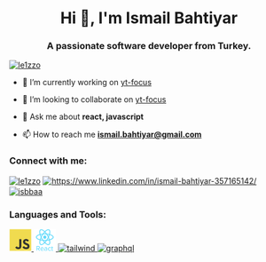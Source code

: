 <h1 align="center">Hi 👋, I'm Ismail Bahtiyar</h1>
<h3 align="center">A passionate software developer from Turkey.</h3>

<p align="left"> <a href="https://twitter.com/le1zzo" target="blank"><img src="https://img.shields.io/twitter/follow/le1zzo?logo=twitter&style=for-the-badge" alt="le1zzo" /></a> </p>

- 🔭 I’m currently working on [yt-focus](https://github.com/leizzo/yt-focus)

- 👯 I’m looking to collaborate on [yt-focus](https://github.com/leizzo/yt-focus)

- 💬 Ask me about **react, javascript**

- 📫 How to reach me **ismail.bahtiyar@gmail.com**

<h3 align="left">Connect with me:</h3>
<p align="left">
<a href="https://twitter.com/le1zzo" target="blank"><img align="center" src="https://raw.githubusercontent.com/rahuldkjain/github-profile-readme-generator/master/src/images/icons/Social/twitter.svg" alt="le1zzo" height="30" width="40" /></a>
<a href="https://linkedin.com/in/https://www.linkedin.com/in/ismail-bahtiyar-357165142/" target="blank"><img align="center" src="https://raw.githubusercontent.com/rahuldkjain/github-profile-readme-generator/master/src/images/icons/Social/linked-in-alt.svg" alt="https://www.linkedin.com/in/ismail-bahtiyar-357165142/" height="30" width="40" /></a>
<a href="https://instagram.com/isbbaa" target="blank"><img align="center" src="https://raw.githubusercontent.com/rahuldkjain/github-profile-readme-generator/master/src/images/icons/Social/instagram.svg" alt="isbbaa" height="30" width="40" /></a>
</p>

<h3 align="left">Languages and Tools:</h3>
<p align="left"> <a href="https://developer.mozilla.org/en-US/docs/Web/JavaScript" target="_blank" rel="noreferrer"> <img src="https://raw.githubusercontent.com/devicons/devicon/master/icons/javascript/javascript-original.svg" alt="javascript" width="40" height="40"/> </a> <a href="https://reactjs.org/" target="_blank" rel="noreferrer"> <img src="https://raw.githubusercontent.com/devicons/devicon/master/icons/react/react-original-wordmark.svg" alt="react" width="40" height="40"/> </a> <a href="https://tailwindcss.com/" target="_blank" rel="noreferrer"> <img src="https://www.vectorlogo.zone/logos/tailwindcss/tailwindcss-icon.svg" alt="tailwind" width="40" height="40"/> </a> <a href="https://graphql.org" target="_blank" rel="noreferrer"> <img src="https://www.vectorlogo.zone/logos/graphql/graphql-icon.svg" alt="graphql" width="40" height="40"/> </a></p>

